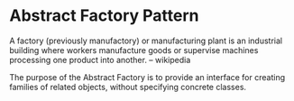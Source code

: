 # Abstract Factory Pattern

A factory (previously manufactory) or
manufacturing plant is an industrial building
where workers manufacture goods or
supervise machines processing one product
into another.
– wikipedia

The purpose of the Abstract Factory is
to provide an interface for creating
families of related objects, without
specifying concrete classes. 



